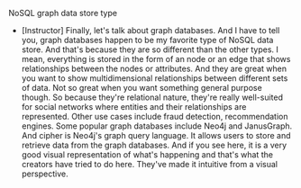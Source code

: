 NoSQL graph data store type
- [Instructor] Finally, let's talk about graph databases. And I have to tell you, graph databases happen to be my favorite type of NoSQL data store. And that's because they are so different than the other types. I mean, everything is stored in the form of an node or an edge that shows relationships between the nodes or attributes. And they are great when you want to show multidimensional relationships between different sets of data. Not so great when you want something general purpose though. So because they're relational nature, they're really well-suited for social networks where entities and their relationships are represented. Other use cases include fraud detection, recommendation engines. Some popular graph databases include Neo4j and JanusGraph. And cipher is Neo4j's graph query language. It allows users to store and retrieve data from the graph databases. And if you see here, it is a very good visual representation of what's happening and that's what the creators have tried to do here. They've made it intuitive from a visual perspective.